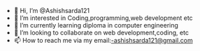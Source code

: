 - 👋 Hi, I’m @Ashishsarda121
- 👀 I’m interested in Coding,programming,web development etc
- 🌱 I’m currently learning diploma in computer engineering
- 💞️ I’m looking to collaborate on web development,coding, etc
- 📫 How to reach me via my email:-ashishsarda121@gmail.com

<!---
Ashishsarda121/Ashishsarda121 is a ✨ special ✨ repository because its `README.md` (this file) appears on your GitHub profile.
You can click the Preview link to take a look at your changes.
--->
